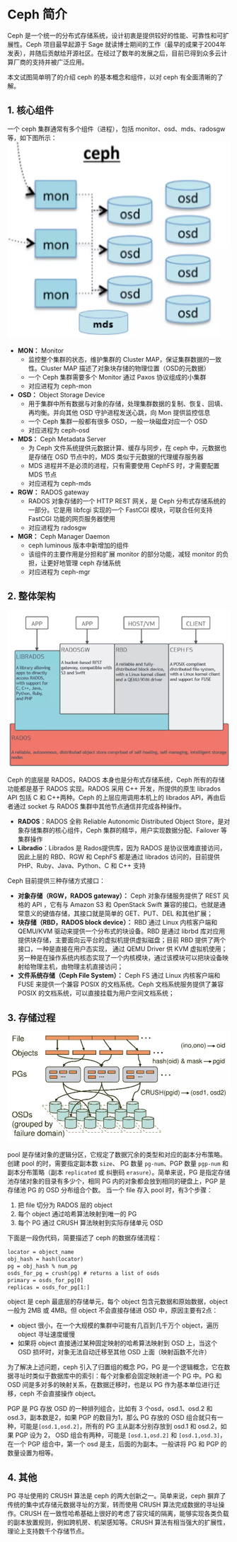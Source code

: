 # Ceph 简介

Ceph 是一个统一的分布式存储系统，设计初衷是提供较好的性能、可靠性和可扩展性。Ceph 项目最早起源于 Sage 就读博士期间的工作（最早的成果于2004年发表），并随后贡献给开源社区。在经过了数年的发展之后，目前已得到众多云计算厂商的支持并被广泛应用。

本文试图简单明了的介绍 ceph 的基本概念和组件，以对 ceph 有全面清晰的了解。

## 1. 核心组件
一个 ceph 集群通常有多个组件（进程），包括 monitor、osd、mds、radosgw 等，如下图所示：
![image](../../images/0f768c73-eff9-471d-a7e7-9988b86d3dc1.png)

- **MON：** Monitor
  - 监控整个集群的状态，维护集群的 Cluster MAP，保证集群数据的一致性。Cluster MAP 描述了对象块存储的物理位置（OSD的元数据）
  - 一个 Ceph 集群需要多个 Monitor 通过 Paxos 协议组成的小集群
  - 对应进程为 ceph-mon
- **OSD：** Object Storage Device
  - 用于集群中所有数据与对象的存储，处理集群数据的复制、恢复、回填、再均衡。并向其他 OSD 守护进程发送心跳，向 Mon 提供监控信息
  - 一个 Ceph 集群一般都有很多 OSD，一般一块磁盘对应一个 OSD
  - 对应进程为 ceph-osd
- **MDS：** Ceph Metadata Server
  - 为 Ceph 文件系统提供元数据计算、缓存与同步，在 ceph 中，元数据也是存储在 OSD 节点中的，MDS 类似于元数据的代理缓存服务器
  - MDS 进程并不是必须的进程，只有需要使用 CephFS 时，才需要配置 MDS 节点
  - 对应进程为 ceph-mds
- **RGW：** RADOS gateway
  - RADOS 对象存储的一个 HTTP REST 网关，是 Ceph 分布式存储系统的一部分。它是用 libfcgi 实现的一个 FastCGI 模块，可联合任何支持 FastCGI 功能的网页服务器使用
  - 对应进程为 radosgw
- **MGR：** Ceph Manager Daemon
  - ceph luminous 版本中新增加的组件
  - 该组件的主要作用是分担和扩展 monitor 的部分功能，减轻 monitor 的负担，让更好地管理 ceph 存储系统
  - 对应进程为 ceph-mgr

## 2. 整体架构
![image](../../images/140dbf54-6d3a-4812-b543-b6ba66738245.png)

Ceph 的底层是 RADOS，RADOS 本身也是分布式存储系统，Ceph 所有的存储功能都是基于 RADOS 实现。RADOS 采用 C++ 开发，所提供的原生 librados API 包括 C 和 C++两种。Ceph 的上层应用调用本机上的 librados API，再由后者通过 socket 与 RADOS 集群中其他节点通信并完成各种操作。
  - **RADOS**：RADOS 全称 Reliable Autonomic Distributed Object Store，是对象存储集群的核心组件，Ceph 集群的精华，用户实现数据分配、Failover 等集群操作
  - **Libradio**：Librados 是 Rados提供库，因为 RADOS 是协议很难直接访问，因此上层的 RBD、RGW 和 CephFS 都是通过 librados 访问的，目前提供 PHP、Ruby、Java、Python、C 和 C++ 支持

Ceph 目前提供三种存储方式接口：
- **对象存储（RGW，RADOS gateway）：** Ceph 对象存储服务提供了 REST 风格的 API ，它有与 Amazon S3 和 OpenStack Swift 兼容的接口。也就是通常意义的键值存储，其接口就是简单的 GET、PUT、DEL 和其他扩展；
- **块存储（RBD，RADOS block device）：** RBD 通过 Linux 内核客户端和 QEMU/KVM 驱动来提供一个分布式的块设备。RBD 是通过 librbd 库对应用提供块存储，主要面向云平台的虚拟机提供虚拟磁盘；目前 RBD 提供了两个接口，一种是直接在用户态实现， 通过 QEMU Driver 供 KVM 虚拟机使用；另一种是在操作系统内核态实现了一个内核模块，通过该模块可以把块设备映射给物理主机，由物理主机直接访问；
- **文件系统存储（Ceph File System）：** Ceph FS 通过 Linux 内核客户端和 FUSE 来提供一个兼容 POSIX 的文档系统。Ceph 文档系统服务提供了兼容 POSIX 的文档系统，可以直接挂载为用户空间文档系统；

## 3. 存储过程
![image](../../images/1dbdcda6-0d2a-4dfb-9d21-f38fb4237e95.png)

pool 是存储对象的逻辑分区，它规定了数据冗余的类型和对应的副本分布策略。创建 pool 的时，需要指定副本数 `size`、 PG 数量 `pg-num`、PGP 数量 `pgp-num` 和副本分布策略（副本 `replicated`  或 纠删码  `erasure`）。简单来说，PG 是指定存储池存储对象的目录有多少个，相同 PG 内的对象都会放到相同的硬盘上，PGP 是存储池 PG 的 OSD 分布组合个数。
当一个  file 存入 pool 时，有3个步骤：

1. 把 file 切分为 RADOS 层的 object
1. 每个 object 通过哈希算法映射到唯一的 PG
1. 每个 PG 通过 CRUSH 算法映射到实际存储单元 OSD

下面是一段伪代码，简要描述了 ceph 的数据存储流程：
```
locator = object_name
obj_hash = hash(locator)
pg = obj_hash % num_pg
osds_for_pg = crush(pg) # returns a list of osds
primary = osds_for_pg[0]
replicas = osds_for_pg[1:]
```
object 是 ceph 最底层的存储单元，每个 object 包含元数据和原始数据，object 一般为 2MB 或 4MB。但 object 不会直接存储进 OSD 中，原因主要有2点：
- object 很小，在一个大规模的集群中可能有几百到几千万个 object，遍历 object 寻址速度缓慢
- 如果将 object 直接通过某种固定映射的哈希算法映射到 OSD 上，当这个 OSD 损坏时，对象无法自动迁移至其他 OSD 上面（映射函数不允许）

为了解决上述问题，ceph 引入了归置组的概念 PG，PG 是一个逻辑概念，它在数据寻址时类似于数据库中的索引：每个对象都会固定映射进一个 PG 中。PG 和 OSD 间是多对多的映射关系，在数据迁移时，也是以 PG 作为基本单位进行迁移，ceph 不会直接操作 object。

PGP 是 PG 存放 OSD 的一种排列组合，比如有 3 个osd，osd.1、osd.2 和 osd.3，副本数是2，如果 PGP 的数目为1，那么 PG 存放的 OSD 组合就只有一种，可能是`[osd.1,osd.2]`，所有的 PG 主从副本分别存放到 osd.1 和 osd.2，如果 PGP 设为 2， OSD 组合有两种，可能是 `[osd.1,osd.2]` 和 `[osd.1,osd.3]`，在一个 PGP 组合中，第一个 osd 是主，后面的为副本。一般讲将 PG 和 PGP 的数量设置为相等。

## 4. 其他

PG 寻址使用的 CRUSH 算法是 ceph 的两大创新之一。简单来说，ceph 摒弃了传统的集中式存储元数据寻址的方案，转而使用 CRUSH 算法完成数据的寻址操作。CRUSH 在一致性哈希基础上很好的考虑了容灾域的隔离，能够实现各类负载的副本放置规则，例如跨机房、机架感知等。CRUSH 算法有相当强大的扩展性，理论上支持数千个存储节点。
